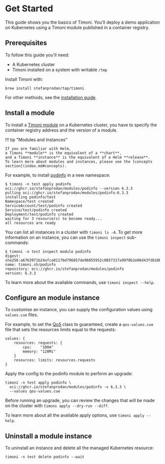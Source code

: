 # Get Started

This guide shows you the basics of Timoni.
You'll deploy a demo application on Kubernetes using a Timoni module
published in a container registry.

## Prerequisites

To follow this guide you'll need:

* A Kubernetes cluster
* Timoni installed on a system with writable `/tmp`

Install Timoni with:

```shell
brew install stefanprodan/tap/timoni
```

For other methods,
see the [installation guide](install.md).

## Install a module

To install a [Timoni module](index.md#timoni-modules) on a Kubernetes cluster,
you have to specify the container registry address and the version of a module.

!!! tip "Modules and Instances"

    If you are familiar with Helm,
    a Timoni **module** is the equivalent of a **chart**,
    and a Timoni **instance** is the equivalent of a Helm **release**.
    To learn more about modules and instances, please see the [concepts section](index.md#concepts).

For example, to install [podinfo](https://github.com/stefanprodan/podinfo)
in a new namespace:

```console
$ timoni -n test apply podinfo oci://ghcr.io/stefanprodan/modules/podinfo --version 6.3.3
pulling oci://ghcr.io/stefanprodan/modules/podinfo:6.3.3
installing podinfo/test
Namespace/test created
ServiceAccount/test/podinfo created
Service/test/podinfo created
Deployment/test/podinfo created
waiting for 3 resource(s) to become ready...
all resources are ready
```

You can list all instances in a cluster with `timoni ls -A`.
To get more information on an instance, you can use the `timoni inspect` sub-commands:

```console
$ timoni -n test inspect module podinfo
digest: sha256:a6763971b24afca01176d796657de96055952c0857317a99f0b2e06d43fdb10b
name: timoni.sh/podinfo
repository: oci://ghcr.io/stefanprodan/modules/podinfo
version: 6.3.3
```

To learn more about the available commands, use `timoni inspect --help`.

## Configure an module instance

To customise an instance, you can supply the configuration values using `values.cue` files.

For example, to set the [QoS](https://kubernetes.io/docs/tasks/configure-pod-container/quality-service-pod/)
class to guaranteed, create a `qos-values.cue` file that sets the resources limits equal to the requests:

```cue
values: {
	resources: requests: {
		cpu:    "100m"
		memory: "128Mi"
	}
	resources: limits: resources.requests
}
```

Apply the config to the podinfo module to perform an upgrade:

```shell
timoni -n test apply podinfo \
  oci://ghcr.io/stefanprodan/modules/podinfo -v 6.3.3 \
  --values qos-values.cue
```

Before running an upgrade, you can review the changes that will
be made on the cluster with `timoni apply --dry-run --diff`.

To learn more about all the available apply options, use `timoni apply --help`.

## Uninstall a module instance

To uninstall an instance and delete all the managed Kubernetes resource:

```shell
timoni -n test delete podinfo --wait
```
